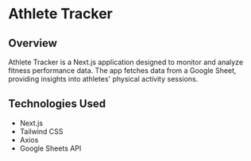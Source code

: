 # Athlete Tracker

## Overview

Athlete Tracker is a Next.js application designed to monitor and analyze fitness performance data. The app fetches data from a Google Sheet, providing insights into athletes' physical activity sessions.

## Technologies Used

- Next.js
- Tailwind CSS
- Axios
- Google Sheets API
